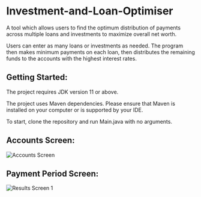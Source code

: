 # Investment-and-Loan-Optimiser

A tool which allows users to find the optimum distribution of payments across multiple loans and investments to maximize
overall net worth.

Users can enter as many loans or investments as needed. The program then makes minimum payments on each loan, then
distributes the remaining funds to the accounts with the highest interest rates.

## Getting Started:

The project requires JDK version 11 or above.

The project uses Maven dependencies. Please ensure that Maven is installed on your computer or is supported by your IDE.

To start, clone the repository and run Main.java with no arguments.

## Accounts Screen:

![Accounts Screen](https://user-images.githubusercontent.com/58746884/147421668-f3735887-3f74-4be0-87c3-82cff6b62db6.PNG)

## Payment Period Screen:

![Results Screen 1](https://user-images.githubusercontent.com/58746884/147421673-1a08bd85-8beb-4550-bbbe-7de02f48fbc9.PNG)



